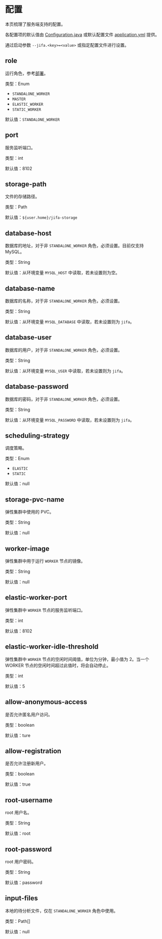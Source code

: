 # 配置

本页梳理了服务端支持的配置。

各配置项的默认值由 [Configuration.java](https://github.com/eclipse/jifa/blob/main/server/src/main/java/org/eclipse/jifa/server/Configuration.java) 或默认配置文件 [application.yml](https://github.com/eclipse/jifa/blob/main/server/src/main/resources/application.yml) 提供。

通过启动参数 `--jifa.<key>=<value>` 或指定配置文件进行设置。

## role

运行角色，参考[部署](./deployment.md)。

类型：Enum

- `STANDALONE_WORKER`
- `MASTER`
- `ELASTIC_WORKER`
- `STATIC_WORKER`

默认值：`STANDALONE_WORKER`

## port

服务监听端口。

类型：int

默认值：8102

## storage-path

文件的存储路径。

类型：Path

默认值：`${user.home}/jifa-storage`

## database-host

数据库的地址，对于非 `STANDALONE_WORKER` 角色，必须设置。目前仅支持 MySQL。

类型：String

默认值：从环境变量 `MYSQL_HOST` 中读取，若未设置则为空。

## database-name

数据库的名称，对于非 `STANDALONE_WORKER` 角色，必须设置。

类型：String

默认值：从环境变量 `MYSQL_DATABASE` 中读取，若未设置则为 `jifa`。

## database-user

数据库的用户，对于非 `STANDALONE_WORKER` 角色，必须设置。

类型：String

默认值：从环境变量 `MYSQL_USER` 中读取，若未设置则为 `jifa`。

## database-password

数据库的密码，对于非 `STANDALONE_WORKER` 角色，必须设置。

类型：String

默认值：从环境变量 `MYSQL_PASSWORD` 中读取，若未设置则为 `jifa`。

## scheduling-strategy

调度策略。

类型：Enum

- `ELASTIC`
- `STATIC`

默认值：null

## storage-pvc-name

弹性集群中使用的 PVC。

类型：String

默认值：null

## worker-image

弹性集群中用于运行 `WORKER` 节点的镜像。

类型：String

默认值：null

## elastic-worker-port

弹性集群中 `WORKER` 节点的服务监听端口。

类型：int

默认值：8102

## elastic-worker-idle-threshold

弹性集群中 `WORKER` 节点的空闲时间阈值，单位为分钟，最小值为 2。当一个 WORKER 节点的空闲时间超过此值时，将会自动停止。

类型：int

默认值：5

## allow-anonymous-access

是否允许匿名用户访问。

类型：boolean

默认值：ture

## allow-registration

是否允许注册新用户。

类型：boolean

默认值：true

## root-username

root 用户名。

类型：String

默认值：root

## root-password

root 用户密码。

类型：String

默认值：password

## input-files

本地的待分析文件，仅在 `STANDALONE_WORKER` 角色中使用。

类型：Path[]

默认值：null